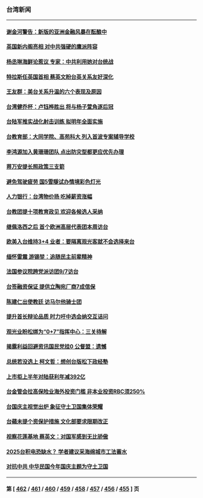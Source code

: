 ### 台湾新闻
---
#### [谢金河警告：新版的亚洲金融风暴在酝酿中](../../pages/ncid1349361/n13819180.md) 
#### [英国新内阁亮相 对中共强硬的鹰派阵容](../../pages/ncid1349361/n13819202.md) 
#### [杨丞琳海鲜论惹议 专家：中共利用她对台统战](../../pages/ncid1349361/n13819133.md) 
#### [特拉斯任英国首相 蔡英文盼台英关系友好深化](../../pages/ncid1349361/n13818914.md) 
#### [王友群：美台关系升温的六个表现及原因](../../pages/ncid1349361/n13818842.md) 
#### [台湾健乔杯：卢钰桦胜出 将与杨子萱角逐后冠](../../pages/ncid1349361/n13818754.md) 
#### [台陆军推实战化射击训练 拟明年全面实施](../../pages/ncid1349361/n13818432.md) 
#### [台教育部：大同学院、高苑科大 列入首波专案辅导学校](../../pages/ncid1349361/n13818650.md) 
#### [李鸿源加入黄珊珊团队 点出防灾型都更应优先办理](../../pages/ncid1349361/n13818648.md) 
#### [蒋万安提长照政策三支箭](../../pages/ncid1349361/n13818654.md) 
#### [避免驾驶疲劳 国5雪隧试办情境彩色灯光](../../pages/ncid1349361/n13818656.md) 
#### [人力银行：台湾物价扬 吃掉薪资涨幅](../../pages/ncid1349361/n13818668.md) 
#### [台教团提十项教育政见 欢迎各候选人采纳](../../pages/ncid1349361/n13818663.md) 
#### [继佩洛西之后 首个欧洲高层代表团本周访台](../../pages/ncid1349361/n13818598.md) 
#### [欧美入台维持3+4 业者：要隔离观光客就不会选择来台](../../pages/ncid1349361/n13818572.md) 
#### [缅怀雷震 游锡堃：追随民主前辈精神](../../pages/ncid1349361/n13818602.md) 
#### [法国参议院跨党派访团9/7访台](../../pages/ncid1349361/n13818604.md) 
#### [台签融资保证 提供立陶宛厂商7成信保](../../pages/ncid1349361/n13818605.md) 
#### [陈建仁出使教廷 访马尔他骑士团](../../pages/ncid1349361/n13818608.md) 
#### [提升首长辩论品质 时力吁中选会纳交互诘问](../../pages/ncid1349361/n13818573.md) 
#### [观光业盼松绑为“0+7”指挥中心：三关待解](../../pages/ncid1349361/n13818570.md) 
#### [揭露利益回避资讯国民党挂0 公督盟：遗憾](../../pages/ncid1349361/n13818568.md) 
#### [总统若没选上 柯文哲：想创台版松下政经塾](../../pages/ncid1349361/n13818567.md) 
#### [上市柜上半年对陆获利年减392亿](../../pages/ncid1349361/n13818566.md) 
#### [台金管会拉高保险业海外投资门槛 非本业投资RBC须250%](../../pages/ncid1349361/n13818522.md) 
#### [台国庆主视觉出炉 象征守土卫国集体荣耀](../../pages/ncid1349361/n13818470.md) 
#### [台蘋未提个资保护措施 文化部要求限期改正](../../pages/ncid1349361/n13818453.md) 
#### [视察花莲基地 蔡英文：对国军感到无比骄傲](../../pages/ncid1349361/n13818456.md) 
#### [2025台积电恐缺水？ 学者建议采海绵城市工法蓄水](../../pages/ncid1349361/n13818448.md) 
#### [对抗中共 中华民国今年国庆主题为守土卫国](../../pages/ncid1349361/n13818356.md) 

---
#### 第 [ [462](./462.md) / [461](./461.md) / [460](./460.md) / [459](./459.md) / [458](./458.md) / [457](./457.md) / [456](./456.md) / [455](./455.md) ] 页

